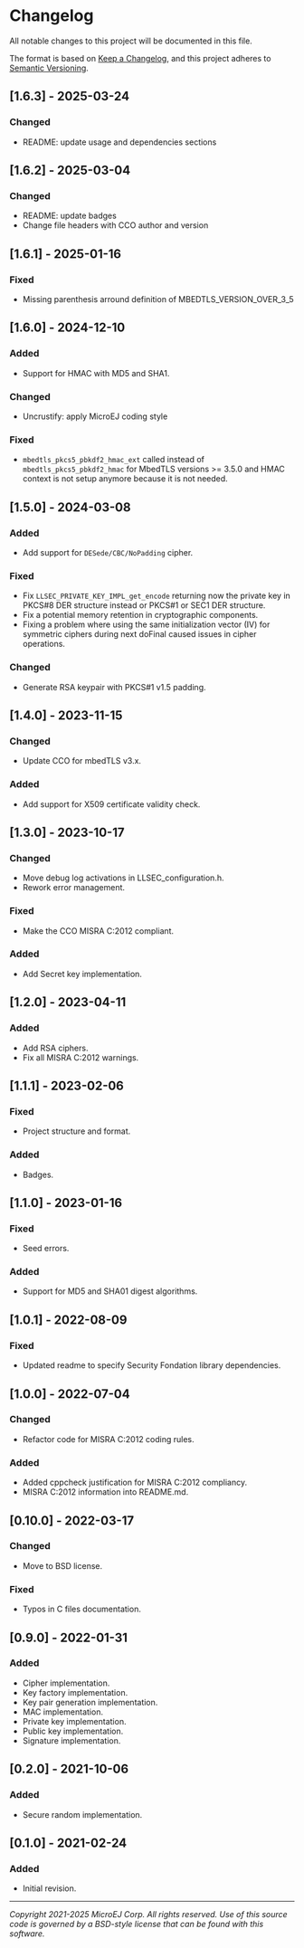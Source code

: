 # Changelog
All notable changes to this project will be documented in this file.

The format is based on [Keep a Changelog](https://keepachangelog.com/en/1.0.0/),
and this project adheres to [Semantic Versioning](https://semver.org/spec/v2.0.0.html).

## [1.6.3] - 2025-03-24

### Changed

- README: update usage and dependencies sections

## [1.6.2] - 2025-03-04

### Changed

- README: update badges
- Change file headers with CCO author and version

## [1.6.1] - 2025-01-16

### Fixed

- Missing parenthesis arround definition of MBEDTLS_VERSION_OVER_3_5

## [1.6.0] - 2024-12-10

### Added

- Support for HMAC with MD5 and SHA1.

### Changed

- Uncrustify: apply MicroEJ coding style

### Fixed

- `mbedtls_pkcs5_pbkdf2_hmac_ext` called instead of `mbedtls_pkcs5_pbkdf2_hmac` for MbedTLS versions >= 3.5.0 and HMAC context is not setup anymore because it is not needed.

## [1.5.0] - 2024-03-08

### Added

- Add support for `DESede/CBC/NoPadding` cipher.

### Fixed

- Fix `LLSEC_PRIVATE_KEY_IMPL_get_encode` returning now the private key in PKCS#8 DER structure instead or PKCS#1 or SEC1 DER structure.
- Fix a potential memory retention in cryptographic components.
- Fixing a problem where using the same initialization vector (IV) for symmetric ciphers during next doFinal caused issues in cipher operations.

### Changed

- Generate RSA keypair with PKCS#1 v1.5 padding.

## [1.4.0] - 2023-11-15

### Changed

- Update CCO for mbedTLS v3.x.

### Added

- Add support for X509 certificate validity check.

## [1.3.0] - 2023-10-17

### Changed

- Move debug log activations in LLSEC_configuration.h.
- Rework error management.

### Fixed

- Make the CCO MISRA C:2012 compliant.

### Added

- Add Secret key implementation.

## [1.2.0] - 2023-04-11

### Added

- Add RSA ciphers.
- Fix all MISRA C:2012 warnings.

## [1.1.1] - 2023-02-06

### Fixed

- Project structure and format.

### Added

- Badges.

## [1.1.0] - 2023-01-16

### Fixed

- Seed errors.

### Added

- Support for MD5 and SHA01 digest algorithms.

## [1.0.1] - 2022-08-09

### Fixed

- Updated readme to specify Security Fondation library dependencies.

## [1.0.0] - 2022-07-04

### Changed

- Refactor code for MISRA C:2012 coding rules.

### Added

- Added cppcheck justification for MISRA C:2012 compliancy.
- MISRA C:2012 information into README.md.

## [0.10.0] - 2022-03-17

### Changed

- Move to BSD license.

### Fixed

- Typos in C files documentation.

## [0.9.0] - 2022-01-31

### Added

- Cipher implementation.
- Key factory implementation.
- Key pair generation implementation.
- MAC implementation.
- Private key implementation.
- Public key implementation.
- Signature implementation.

## [0.2.0] - 2021-10-06

### Added

- Secure random implementation.

## [0.1.0] - 2021-02-24

### Added

- Initial revision.

---
_Copyright 2021-2025 MicroEJ Corp. All rights reserved._
_Use of this source code is governed by a BSD-style license that can be found with this software._  
